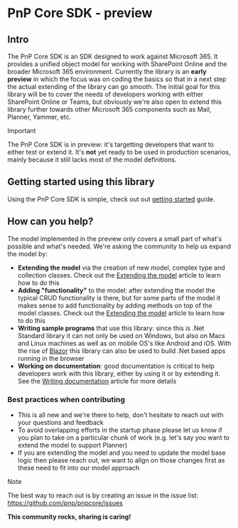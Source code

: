 # PnP Core SDK - preview

## Intro

The PnP Core SDK is an SDK designed to work against Microsoft 365. It provides a unified object model for working with SharePoint Online and the broader Microsoft 365 environment. Currently the library is an **early preview** in which the focus was on coding the basics so that in a next step the actual extending of the library can go smooth. The initial goal for this library will be to cover the needs of developers working with either SharePoint Online or Teams, but obviously we're also open to extend this library further towards other Microsoft 365 components such as Mail, Planner, Yammer, etc.

> [!Important]
> The PnP Core SDK is in preview: it's targetting developers that want to either test or extend it. It's **not** yet ready to be used in production scenarios, mainly because it still lacks most of the model definitions.

## Getting started using this library

Using the PnP Core SDK is simple, check out out [getting started](articles/consumer/readme.md) guide.

## How can you help?

The model implemented in the preview only covers a small part of what's possible and what's needed. We're asking the community to help us expand the model by:

- **Extending the model** via the creation of new model, complex type and collection classes. Check out the [Extending the model](articles/contributor/readme.md) article to learn how to do this
- **Adding "functionality"** to the model: after extending the model the typical CRUD functionality is there, but for some parts of the model it makes sense to add functionality by adding methods on top of the model classes. Check out the [Extending the model](articles/contributor/readme.md) article to learn how to do this
- **Writing sample programs** that use this library: since this is .Net Standard library it can not only be used on Windows, but also on Macs and Linux machines as well as on mobile OS's like Android and iOS. With the rise of [Blazor](https://dotnet.microsoft.com/apps/aspnet/web-apps/blazor) this library can also be used to build .Net based apps running in the browser
- **Working on documentation**: good documentation is critical to help developers work with this library, either by using it or by extending it. See the [Writing documentation](articles/contributor/writing%20documentation.md) article for more details

### Best practices when contributing

- This is all new and we're there to help, don't hesitate to reach out with your questions and feedback
- To avoid overlapping efforts in the startup phase please let us know if you plan to take on a particular chunk of work (e.g. let's say you want to extend the model to support Planner)
- If you are extending the model and you need to update the model base logic then please reach out, we want to align on those changes first as these need to fit into our model approach

> [!Note]
> The best way to reach out is by creating an issue in the issue list: https://github.com/pnp/pnpcore/issues

**This community rocks, sharing is caring!**